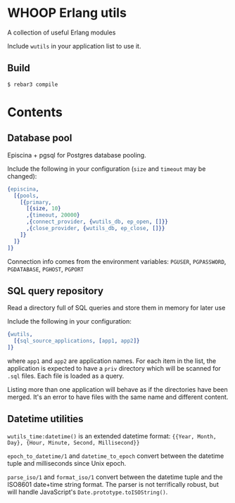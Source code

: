 WHOOP Erlang utils
=====

A collection of useful Erlang modules

Include `wutils` in your application list to use it.

Build
-----

    $ rebar3 compile

Contents
=========

Database pool
-------------
Episcina + pgsql for Postgres database pooling.

Include the following in your configuration (`size` and `timeout` may be changed):

```erlang
{episcina,
  [{pools,
    [{primary,
      [{size, 10}
      ,{timeout, 20000}
      ,{connect_provider, {wutils_db, ep_open, []}}
      ,{close_provider, {wutils_db, ep_close, []}}
    ]}
  ]}
]}
```

Connection info comes from the environment variables:
`PGUSER`, `PGPASSWORD`, `PGDATABASE`, `PGHOST`, `PGPORT`

SQL query repository
---------------------
Read a directory full of SQL queries and store them in memory for later use

Include the following in your configuration:

```erlang
{wutils,
  [{sql_source_applications, [app1, app2]}
]}
```

where `app1` and `app2` are application names. For each item in the list, the application
is expected to have a `priv` directory which will be scanned for `.sql` files. Each file
is loaded as a query.

Listing more than one application will behave as if the directories have been merged. It's
an error to have files with the same name and different content.

Datetime utilities
-------------------
`wutils_time:datetime()` is an extended datetime format: `{{Year, Month, Day}, {Hour, Minute, Second, Millisecond}}`

`epoch_to_datetime/1` and `datetime_to_epoch` convert between the datetime tuple and milliseconds since Unix epoch.

`parse_iso/1` and `format_iso/1` convert between the datetime tuple and the ISO8601 date+time string format. The
parser is not terrifically robust, but will handle JavaScript's `Date.prototype.toISOString()`.
